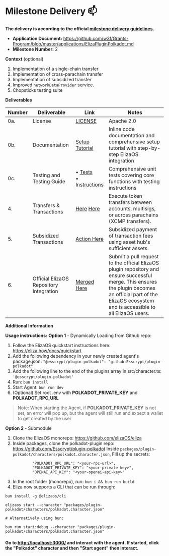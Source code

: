 # Milestone Delivery :mailbox:

**The delivery is according to the official [milestone delivery guidelines](https://github.com/w3f/Grants-Program/blob/master/docs/Support%20Docs/milestone-deliverables-guidelines.md).**  

* **Application Document:** https://github.com/w3f/Grants-Program/blob/master/applications/ElizaPluginPolkadot.md
* **Milestone Number:** 2

**Context** (optional)
1. Implementation of a single-chain transfer
2. Implementation of cross-parachain transfer
3. Implementation of subsidized transfer
4. Improved `networkDataProvider` service. 
5. Chopsticks testing suite

**Deliverables**

| Number | Deliverable | Link | Notes |
| ------------- | ------------- | ------------- |------------- |
| 0a. | License | [LICENSE](https://github.com/Esscrypt/plugin-polkadot/blob/main/LICENSE) | Apache 2.0 |
| 0b. | Documentation | [Setup Tutorial](https://github.com/Esscrypt/plugin-polkadot/blob/main/README.md#step-by-step-usage)<br> | Inline code documentation and comprehensive setup tutorial with step-by-step ElizaOS integration |
| 0c. | Testing and Testing Guide | • [Tests](https://github.com/Esscrypt/plugin-polkadot/tree/main/src/tests)<br>• [Instructions](https://github.com/Esscrypt/plugin-polkadot/blob/main/README.md#testing) | Comprehensive unit tests covering core functions with testing instructions |
| 4.     | Transfers & Transactions | [Here](https://github.com/Esscrypt/plugin-polkadot/blob/main/src/actions/crossChainTransfer.ts) [Here](https://github.com/Esscrypt/plugin-polkadot/blob/main/src/actions/transferFunds.ts) | Execute token transfers between accounts, multisigs, or across parachains (XCMP transfers).    
| 5.     | Subsidized Transactions  | [Action Here](https://github.com/Esscrypt/plugin-polkadot/blob/main/src/actions/subsidizedTransfer.ts)	|Subsidized payment of transaction fees using asset hub's sufficient assets.                  |
| 6.     | Official ElizaOS Repository Integration | [Merged Here](https://github.com/elizaos-plugins/registry/pull/184#event-18525664150) |Submit a pull request to the official ElizaOS plugin repository and ensure successful merge. This ensures the plugin becomes an official part of the ElizaOS ecosystem and is accessible to all ElizaOS users. |          

**Additional Information**

**Usage instructions:**
**Option 1** - Dynamically Loading from Github repo:
1. Follow the ElizaOS quickstart instructions here: https://eliza.how/docs/quickstart
2. Add the following dependency in your newly created agent's package.json: `"@esscrypt/plugin-polkadot": "github:Esscrypt/plugin-polkadot"`
3. Add the following line to the end of the plugins array in src/character.ts: `'@esscrypt/plugin-polkadot'`
4. Run: `bun install`
5. Start Agent: `bun run dev` 
6. (Optional) Set root .env with **POLKADOT_PRIVATE_KEY** and **POLKADOT_RPC_URL**
> Note: When starting the Agent, if **POLKADOT_PRIVATE_KEY** is not set, an error will pop up, but the agent will still run and expect a wallet to get created by the user

**Option 2** - Submodule
1. Clone the ElizaOS monorepo: https://github.com/elizaOS/eliza
2. Inside packages, clone the polkadot-plugin repo: https://github.com/Esscrypt/plugin-polkadot
Inside `packages/plugin-polkadot/characters/polkadot.character.json`, Fill up the secrets:
```
            "POLKADOT_RPC_URL": "<your-rpc-url>",
            "POLKADOT_PRIVATE_KEY": "<your-private-key>",
            "OPENAI_API_KEY": "<your-openai-api-key>"
```
3. In the root folder (monorepo), run:
`bun i && bun run build`
4. Eliza now supports a CLI that can be run through:
```
bun install -g @elizaos/cli

elizaos start --character "packages/plugin-polkadot/characters/polkadot.character.json"

# Alternatively using bun:

bun run start:debug --character "packages/plugin-polkadot/characters/polkadot.character.json"
```

#### Go to [http://localhost:3000/](http://localhost:3000/) and interact with the agent. If started, click the "Polkadot" character and then "Start agent" then interact.
